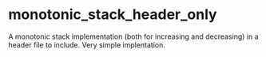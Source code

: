 # monotonic_stack_header_only
A monotonic stack implementation (both for increasing and decreasing) in a header file to include. Very simple implentation.
